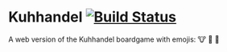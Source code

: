 # Kuhhandel [![Build Status](https://travis-ci.org/AquiGorka/kuhhandel.svg?branch=master)](https://travis-ci.org/AquiGorka/kuhhandel)

A web version of the Kuhhandel boardgame with emojis: 🐮 🤝 💸
